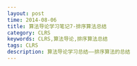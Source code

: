 ```yaml
---
layout: post
time: 2014-08-06
title: 算法导论学习笔记7-排序算法总结
category: CLRS
keywords: CLRS,算法导论,排序算法总结
tags: CLRS
description: 算法导论学习总结——排序算法的总结
---
```

